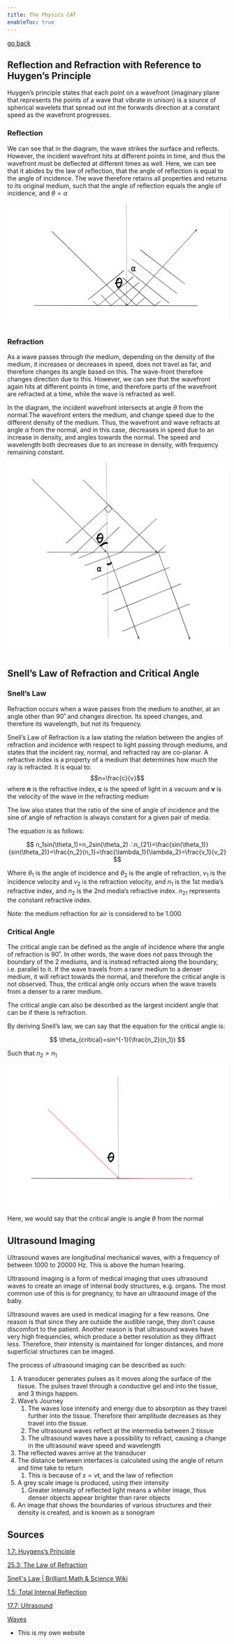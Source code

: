 ```yaml
---
title: The Physics CAT
enableToc: true
---
```


[go back](Subjects/Physics.md)

## Reflection and Refraction with Reference to Huygen’s Principle

Huygen’s principle states that each point on a wavefront (imaginary plane that represents the points of a wave that vibrate in unison) is a source of spherical wavelets that spread out int the forwards direction at a constant speed as the wavefront progresses.

### Reflection

We can see that in the diagram, the wave strikes the surface and reflects. However, the incident wavefront hits at different points in time, and thus the wavefront must be deflected at different times as well. Here, we can see that it abides by the law of reflection, that the angle of reflection is equal to the angle of incidence. The wave therefore retains all properties and returns to its original medium, such that the angle of reflection equals the angle of incidence, and $\theta = \alpha$

![Screenshot 2023-04-14 at 9.12.52 pm.png](11SubjectImages/Screenshot_2023-04-14_at_9.12.52_pm.png)

### Refraction

As a wave passes through the medium, depending on the density of the medium, it increases or decreases in speed, does not travel as far, and therefore changes its angle based on this. The wave-front therefore changes direction due to this.  However, we can see that the wavefront again hits at different points in time, and therefore parts of the wavefront are refracted at a time, while the wave is refracted as well.

In the diagram, the incident wavefront intersects at angle $\theta$ from the normal.The wavefront enters the medium, and change speed due to the different density of the medium. Thus, the wavefront and wave refracts at angle $\alpha$ from the normal, and in this case, decreases in speed due to an increase in density, and angles towards the normal. The speed and wavelength both decreases due to an increase in density, with frequency remaining constant.

![Screenshot 2023-04-14 at 9.14.54 pm.png](11SubjectImages/Screenshot_2023-04-14_at_9.14.54_pm.png)

## Snell’s Law of Refraction and Critical Angle

### Snell’s Law

Refraction occurs when a wave passes from the medium to another, at an angle other than 90˚ and changes direction. Its speed changes, and therefore its wavelength, but not its frequency.

Snell’s Law of Refraction is a law stating the relation between the angles of refraction and incidence with respect to light passing through mediums, and states that the incident ray, normal, and refracted ray are co-planar. A refractive index is a property of a medium that determines how much the ray is refracted. It is equal to: $$n=\frac{c}{v}$$
where **n** is the refractive index, **c** is the speed of light in a vacuum and **v** is the velocity of the wave in the refracting medium

The law also states that the ratio of the sine of angle of incidence and the sine of angle of refraction is always constant for a given pair of media. 

The equation is as follows:

$$
n_1sin(\theta_1)=n_2sin(\theta_2) ∴n_{21}=\frac{sin(\theta_1)}{sin(\theta_2)}=\frac{n_2}{n_1}=\frac{\lambda_1}{\lambda_2}=\frac{v_1}{v_2}
$$

Where $\theta_1$ is the angle of incidence and $\theta_2$ is the angle of refraction, $v_1$ is the incidence velocity and $v_2$ is the refraction velocity, and $n_1$ is the 1st media’s refractive index, and $n_2$ is the 2nd media’s refractive index. $n_{21}$ represents the constant refractive index.

Note: the medium refraction for air is considered to be 1.000

### Critical Angle

The critical angle can be defined as the angle of incidence where the angle of refraction is 90˚. In other words, the wave does not pass through the boundary of the 2 mediums, and is instead refracted along the boundary, i.e. parallel to it. If the wave travels from a rarer medium to a denser medium, it will refract towards the normal, and therefore the critical angle is not observed. Thus, the critical angle only occurs when the wave travels from a denser to a rarer medium.

The critical angle can also be described as the largest incident angle that can be if there is refraction. 

By deriving Snell’s law, we can say that the equation for the critical angle is:

$$
\theta_{critical}=sin^{-1}(\frac{n_2}{n_1})
$$

Such that $n_2 > n_1$

![Screenshot 2023-04-11 at 5.22.17 pm.png](11SubjectImages/Screenshot_2023-04-11_at_5.22.17_pm.png)

Here, we would say that the critical angle is angle $\theta$ from the normal

## Ultrasound Imaging

Ultrasound waves are longitudinal mechanical waves, with a frequency of between 1000 to 20000 Hz. This is above the human hearing. 

Ultrasound imaging is a form of medical imaging that uses ultrasound waves to create an image of internal body structures, e.g. organs. The most common use of this is for pregnancy, to have an ultrasound image of the baby.

Ultrasound waves are used in medical imaging for a few reasons. One reason is that since they are outside the audible range, they don’t cause discomfort to the patient. Another reason is that ultrasound waves have very high frequencies, which produce a better resolution as they diffract less. Therefore, their intensity is maintained for longer distances, and more superficial structures can be imaged.

The process of ultrasound imaging can be described as such:

1. A transducer generates pulses as it moves along the surface of the tissue. The pulses travel through a conductive gel and into the tissue, and 3 things happen.
2. Wave’s Journey
    1. The waves lose intensity and energy due to absorption as they travel further into the tissue. Therefore their amplitude decreases as they travel into the tissue.
    2. The ultrasound waves reflect at the intermedia between 2 tissue
    3. The ultrasound waves have a possibility to refract, causing a change in the ultrasound wave speed and wavelength
3. The reflected waves arrive at the transducer
4. The distance between interfaces is calculated using the angle of return and time take to return
    1. This is because of $s=vt$, and the law of reflection
5. A grey scale image is produced, using their intensity
    1. Greater intensity of reflected light means a whiter image, thus denser objects appear brighter than rarer objects
6. An image that shows the boundaries of various structures and their density is created, and is known as a sonogram

## Sources

[1.7: Huygens’s Principle](https://phys.libretexts.org/Bookshelves/University_Physics/Book:_University_Physics_(OpenStax)/University_Physics_III_-_Optics_and_Modern_Physics_(OpenStax)/01:_The_Nature_of_Light/1.07:_Huygenss_Principle)

[25.3: The Law of Refraction](https://phys.libretexts.org/Bookshelves/College_Physics/Book:_College_Physics_1e_(OpenStax)/25:_Geometric_Optics/25.03:_The_Law_of_Refraction)

[Snell's Law | Brilliant Math & Science Wiki](https://brilliant.org/wiki/snells-law/)

[1.5: Total Internal Reflection](https://phys.libretexts.org/Bookshelves/University_Physics/Book:_University_Physics_(OpenStax)/University_Physics_III_-_Optics_and_Modern_Physics_(OpenStax)/01:_The_Nature_of_Light/1.05:_Total_Internal_Reflection)

[17.7: Ultrasound](https://phys.libretexts.org/Bookshelves/College_Physics/Book:_College_Physics_1e_(OpenStax)/17:_Physics_of_Hearing/17.07:_Ultrasound)

[Waves](https://supaqwerty.github.io/notes-dump/11Physics/Waves/)

- This is my own website